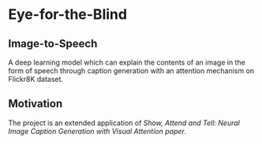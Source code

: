 # Eye-for-the-Blind
## Image-to-Speech
A deep learning model which can explain the contents of an image in the form of speech through caption generation with an attention mechanism on Flickr8K dataset.

## Motivation
The project is an extended application of *Show, Attend and Tell: Neural Image Caption Generation with Visual Attention paper*.

